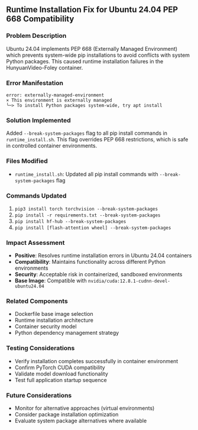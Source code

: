 ## Runtime Installation Fix for Ubuntu 24.04 PEP 668 Compatibility

### Problem Description
Ubuntu 24.04 implements PEP 668 (Externally Managed Environment) which prevents system-wide pip installations to avoid conflicts with system Python packages. This caused runtime installation failures in the HunyuanVideo-Foley container.

### Error Manifestation
```
error: externally-managed-environment
× This environment is externally managed
╰─> To install Python packages system-wide, try apt install
```

### Solution Implemented
Added `--break-system-packages` flag to all pip install commands in `runtime_install.sh`. This flag overrides PEP 668 restrictions, which is safe in controlled container environments.

### Files Modified
- `runtime_install.sh`: Updated all pip install commands with `--break-system-packages` flag

### Commands Updated
1. `pip3 install torch torchvision --break-system-packages`
2. `pip install -r requirements.txt --break-system-packages`
3. `pip install hf-hub --break-system-packages`
4. `pip install [flash-attention wheel] --break-system-packages`

### Impact Assessment
- **Positive**: Resolves runtime installation errors in Ubuntu 24.04 containers
- **Compatibility**: Maintains functionality across different Python environments
- **Security**: Acceptable risk in containerized, sandboxed environments
- **Base Image**: Compatible with `nvidia/cuda:12.8.1-cudnn-devel-ubuntu24.04`

### Related Components
- Dockerfile base image selection
- Runtime installation architecture
- Container security model
- Python dependency management strategy

### Testing Considerations
- Verify installation completes successfully in container environment
- Confirm PyTorch CUDA compatibility
- Validate model download functionality
- Test full application startup sequence

### Future Considerations
- Monitor for alternative approaches (virtual environments)
- Consider package installation optimization
- Evaluate system package alternatives where available